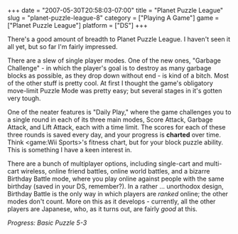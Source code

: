 +++
date = "2007-05-30T20:58:03-07:00"
title = "Planet Puzzle League"
slug = "planet-puzzle-league-8"
category = ["Playing A Game"]
game = ["Planet Puzzle League"]
platform = ["DS"]
+++

There's a good amount of breadth to Planet Puzzle League.  I haven't seen it all yet, but so far I'm fairly impressed.

There are a slew of single player modes.  One of the new ones, "Garbage Challenge" - in which the player's goal is to destroy as many garbage blocks as possible, as they drop down without end - is kind of a bitch.  Most of the other stuff is pretty cool.  At first I thought the game's obligatory move-limit Puzzle Mode was pretty easy; but several stages in it's gotten very tough.

One of the neater features is "Daily Play," where the game challenges you to a single round in each of its three main modes, Score Attack, Garbage Attack, and Lift Attack, each with a time limit.  The scores for each of these three rounds is saved every day, and your progress is <b>charted</b> over time.  Think <game:Wii Sports>'s fitness chart, but for your block puzzle ability.  This is something I have a keen interest in.

There are a bunch of multiplayer options, including single-cart and multi-cart wireless, online friend battles, online world battles, and a bizarre Birthday Battle mode, where you play online against people with the same birthday (saved in your DS, remember?).  In a rather ... unorthodox design, Birthday Battle is the only way in which players are <i>ranked</i> online; the other modes don't count.  More on this as it develops - currently, all the other players are Japanese, who, as it turns out, are fairly <i>good</i> at this.

<i>Progress: Basic Puzzle 5-3</i>